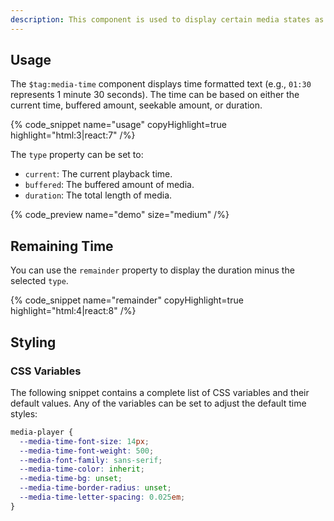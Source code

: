 ```yaml
---
description: This component is used to display certain media states as a unit of time, such as the current time or duration.
---
```


## Usage

The `$tag:media-time` component displays time formatted text (e.g., `01:30` represents 1 minute
30 seconds). The time can be based on either the current time, buffered amount, seekable amount,
or duration.

{% code_snippet name="usage" copyHighlight=true highlight="html:3|react:7" /%}

The `type` property can be set to:

- `current`: The current playback time.
- `buffered`: The buffered amount of media.
- `duration`: The total length of media.

{% code_preview name="demo" size="medium" /%}

## Remaining Time

You can use the `remainder` property to display the duration minus the selected `type`.

{% code_snippet name="remainder" copyHighlight=true highlight="html:4|react:8" /%}

## Styling

### CSS Variables

The following snippet contains a complete list of CSS variables and their default values. Any
of the variables can be set to adjust the default time styles:

```css {% copy=true %}
media-player {
  --media-time-font-size: 14px;
  --media-time-font-weight: 500;
  --media-font-family: sans-serif;
  --media-time-color: inherit;
  --media-time-bg: unset;
  --media-time-border-radius: unset;
  --media-time-letter-spacing: 0.025em;
}
```
